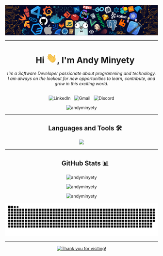 <!-- Banner -->
<div>
  <img src="https://github.com/Jaydeep-Yadav/Jaydeep-Yadav/blob/main/banner.png"></img>
</div>

---------------------------------------------------------------------------------------------------------------------------------------

<!-- Greeting -->
<div id="user-content-toc">
  <ul align="center">
    <summary><h1 align="center">Hi <img width="35" src="https://github.com/1999AZZAR/1999AZZAR/blob/main/resources/img/waving.gif">, I'm Andy Minyety</h1</summary> 
  </ul>                                                                       
</div>

<!-- About Me-->
<div align="center">
    <em>
      I'm a Software Developer passionate about programming and technology.<br/> 
      I am always on the lookout for new opportunities to learn, contribute, and grow in this exciting world.
    </em>
    <p align="center">
      <br/>
      <span href="https://www.linkedin.com/in/andyminyety">
        <img width="110px" height="28px" src="https://img.shields.io/badge/LinkedIn-0077B5?style=flat&logo=linkedin&logoColor=white" alt="LinkedIn"/> 
      </span> &nbsp;
      <span href="mailto:andyminyety@gmail.com">
        <img width="90px" height="28px" src="https://img.shields.io/badge/Gmail-D14836?style=flat&logo=gmail&logoColor=white" alt="Gmail"/>
      </span> &nbsp;
      <span href = "https://discordapp.com/users/530910475588861954">
        <img width="105px" height="28px" src="https://img.shields.io/badge/Discord-5865F2?style=flat&logo=discord&logoColor=white" alt="Discord"/>
      </span>
    </p>
    <p align="center">
      <img width="160px" height="28px" src="https://komarev.com/ghpvc/?username=andyminyety&label=Profile%20Views&color=030727&style=flat" alt="andyminyety"/> 
    </p>
</div>

---------------------------------------------------------------------------------------------------------------------------------------

<!-- Languages and Tools -->
<div id="user-content-toc">
  <ul align="center">
    <summary><h2>Languages and Tools 🛠</h2></summary>
  </ul>
</div>

<p align="center">
  <a href="https://skillicons.dev">
    <img src="https://skillicons.dev/icons?i=html,css,bootstrap,js,nodejs,express,typescript,cs,dotnet,docker,mysql,mongodb,postman,git,vscode,visualstudio&perline=10"/>
  </a>
</p>

---------------------------------------------------------------------------------------------------------------------------------------

<!-- GitHub Stats -->
<div id="user-content-toc">
  <ul align="center">
    <summary><h2>GitHub Stats 📊</h2></summary>
  </ul>
</div>

<p align="center">
  <img width="300" src="https://github-readme-stats.vercel.app/api/top-langs/?username=andyminyety&langs_count=10&theme=radical&layout=compact" alt="andyminyety"/>
</p>
<p align="center">
  <img width="400" src="https://github-readme-stats.vercel.app/api?username=andyminyety&show_icons=true&theme=radical&rank_icon=github" alt="andyminyety"/>
</p>
<p align="center">
  <img width="500" src="https://github-readme-streak-stats.herokuapp.com/?user=andyminyety&show_icons=true&theme=radical" alt="andyminyety"/>
</p>
<p align="center">
  <img src="https://github.com/andyminyety/andyminyety/blob/output/github-contribution-grid-snake-dark.svg" alt="andyminyety"/>
</p>

---------------------------------------------------------------------------------------------------------------------------------------

<!-- Thanks -->
<div align="center" id="user-content-toc">
   <a href="https://git.io/typing-svg"><img src="https://readme-typing-svg.demolab.com?font=Cascadia+Code&size=30&pause=1000&color=4C9CFF&center=true&vCenter=true&width=500&height=70&duration=4000&lines=Thank+you+for+visiting!+;Have+a+good+day+%3A)" alt="Thank you for visiting!"/>
   </a>
</div>

